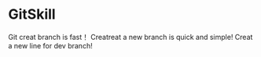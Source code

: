 ﻿# GitSkill
Git creat branch is fast！
Creatreat a new branch is quick and simple!
Creat a new line for dev branch!